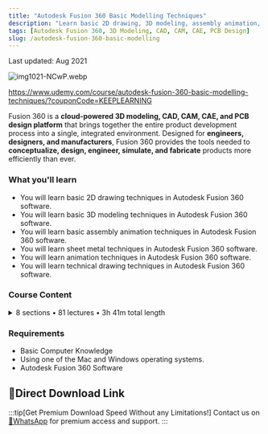 ```yaml
---
title: "Autodesk Fusion 360 Basic Modelling Techniques"
description: "Learn basic 2D drawing, 3D modeling, assembly animation, and sheet metal techniques in Autodesk Fusion 360."
tags: [Autodesk Fusion 360, 3D Modeling, CAD, CAM, CAE, PCB Design]
slug: /autodesk-fusion-360-basic-modelling
---
```


Last updated: Aug 2021

![img1021-NCwP.webp](https://list.ucards.store/d/img/img1021-NCwP.webp)

https://www.udemy.com/course/autodesk-fusion-360-basic-modelling-techniques/?couponCode=KEEPLEARNING

Fusion 360 is a **cloud-powered 3D modeling, CAD, CAM, CAE, and PCB design platform** that brings together the entire product development process into a single, integrated environment. Designed for **engineers, designers, and manufacturers**, Fusion 360 provides the tools needed to **conceptualize, design, engineer, simulate, and fabricate** products more efficiently than ever.

### What you'll learn

-   You will learn basic 2D drawing techniques in Autodesk Fusion 360 software.
-   You will learn basic 3D modeling techniques in Autodesk Fusion 360 software.
-   You will learn basic assembly animation techniques in Autodesk Fusion 360 software.
-   You will learn sheet metal techniques in Autodesk Fusion 360 software.
-   You will learn animation techniques in Autodesk Fusion 360 software.
-   You will learn technical drawing techniques in Autodesk Fusion 360 software.

### Course Content

<details>
<summary>8 sections • 81 lectures • 3h 41m total length</summary>

**DESIGN - Sketch, Create, Modify (41 lectures • 1hr 45min)**
-   LINE RECTANGLE CIRCLE
-   ARC POLYGON
-   ELLIPSE SLOT
-   SPLINE CONIC CURVE
-   POINT TEXT
-   TRIM EXTEND BREAK
-   CIRCULAR PATTERN RECTANGULAR PATTERN
-   FILLET MIRROR
-   OFFSET SKETCH SCALE PROJECTS
-   EXTRUDE
-   REVOLVE
-   SWEEP
-   LOFT
-   RIB
-   WEB
-   HOLE THREAD
-   BOX
-   CYLINDER
-   SPHERE
-   TORUS
-   COIL
-   PIPE
-   RECTANGULAR PATTERN
-   MIRROR
-   THICKEN
-   BOUNDARY FILL
-   PRESS PULL
-   FILLET
-   CHAMFER
-   SHELL
-   DRAFT
-   SCALE
-   COMBINE
-   OFFSET FACES REPLACE FACES
-   SPLIT FACE
-   SPLIT BODY
-   SILHOUTTE SPLIT
-   MOVE COPY
-   ALIGN
-   APPEARANCE
-   PHYSICAL MATERIAL

**DESIGN - Assembly (9 lectures • 31min)**
-   NEW COMPONENT
-   JOINT
-   AS BUILT JOINT
-   JOINT ORIGIN
-   RIGID GROUP
-   DRIVE JOINTS
-   MOTION LINK
-   CONTACT SETS
-   MOTION STUDY

**DESIGN - Construct (7 lectures • 19min)**
-   CONSTRUCTION PLANES 1
-   CONSTRUCTION PLANES 2
-   CONSTRUCTION PLANES 3
-   CONSTRUCTION AXIS 1
-   CONSTRUCTION AXIS 2
-   CONSTRUCTION POINTS 1
-   CONSTRUCTION POINTS 2

**DESIGN - Inspect (3 lectures • 9min)**
-   MEASURE INTERFERENCE CURVATURE COMB ANALYSIS
-   ZEBRA ANALYSIS DRAFT ANALYSIS CURVATURE MAP ANALYSIS
-   SECTION ANALYSIS CENTER OF MASS COMPONENT COLOR CYCLING TOGGLE

**DESIGN - Insert (4 lectures • 6min)**
-   DECAL
-   ATTACHED CANVAS
-   INSERT MCMASTER CARR COMPONENT INSERT A MANUFACTURER PART
-   INSERT MESH SVG DXF

**ANIMATION (4 lectures • 15min)**
-   ANIMATION INTERFACE DESCRIPTION
-   STORYBOARD AND TRANSFORM
-   EXPLODE AND APPEARANCE
-   ANNOTATION, CAMERA, SAVE

**SHEET METAL (5 lectures • 18min)**
-   FLANGE
-   BEND
-   UNFOLD
-   CREATE FLAT PATTERN
-   SHEET METAL RULES

**DRAWING (8 lectures • 19min)**
-   DRAWING WORKSPACE AND VIEWS
-   MODIFY
-   GEOMETRY
-   DIMENSION 1
-   DIMENSION 2
-   TEXT AND SYMBOLS
-   DRAWING FROM ANIMATION
-   TABLES AND EXPORT PDF

</details>

### Requirements

-   Basic Computer Knowledge
-   Using one of the Mac and Windows operating systems.
-   Autodesk Fusion 360 Software

## 🚀Direct Download Link
:::tip[Get Premium Download Speed Without any Limitations!]
Contact us on [💬WhatsApp](https://wa.me/+8613237610083) for premium access and support.
:::

